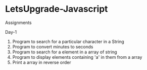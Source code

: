 # LetsUpgrade-Javascript
Assignments

Day-1
1. Program to search for a particular character in a String
2. Program to convert minutes to seconds
3. Program to search for a element in a array of string
4. Program to display elements containing 'a' in them from a array
5. Print a array in reverse order

